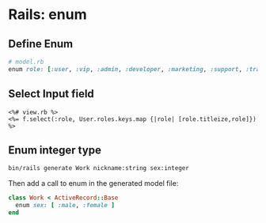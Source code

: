 # Rails: enum

## Define Enum
```ruby
# model.rb
enum role: [:user, :vip, :admin, :developer, :marketing, :support, :translator]
```

## Select Input field

```erb
<%# view.rb %>
<%= f.select(:role, User.roles.keys.map {|role| [role.titleize,role]}) %>
```

## Enum integer type

```bash
bin/rails generate Work nickname:string sex:integer
```

Then add a call to enum in the generated model file:

```ruby
class Work < ActiveRecord::Base
  enum sex: [ :male, :female ]
end
```
